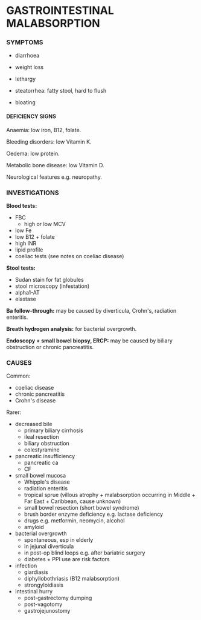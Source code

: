 # GASTROINTESTINAL MALABSORPTION

### SYMPTOMS

- diarrhoea

- weight loss

- lethargy

- steatorrhea: fatty stool, hard to flush

- bloating

#### DEFICIENCY SIGNS

Anaemia: low iron, B12, folate.

Bleeding disorders: low Vitamin K.

Oedema: low protein. 

Metabolic bone disease: low Vitamin D.

Neurological features e.g. neuropathy.

### INVESTIGATIONS

**Blood tests:**

- FBC
	- high or low MCV
- low Fe
- low B12 + folate
- high INR
- lipid profile
- coeliac tests (see notes on coeliac disease)

**Stool tests:**

- Sudan stain for fat globules
- stool microscopy (infestation)
- alpha1-AT 
- elastase

**Ba follow-through:** may be caused by diverticula, Crohn's, radiation enteritis.

**Breath hydrogen analysis:** for bacterial overgrowth.

**Endoscopy + small bowel biopsy, ERCP:** may be caused by biliary obstruction or chronic pancreatitis.

### CAUSES

Common:

- coeliac disease
- chronic pancreatitis
- Crohn's disease

Rarer:

- decreased bile
	- primary biliary cirrhosis
	- ileal resection
	- biliary obstruction
	- colestyramine 
- pancreatic insufficiency
	- pancreatic ca
	- CF
- small bowel mucosa
	- Whipple's disease
	- radiation enteritis
	- tropical sprue (villous atrophy + malabsorption occurring in Middle + Far East + Caribbean, cause unknown)
	- small bowel resection (short bowel syndrome)
	- brush border enzyme deficiency e.g. lactase deficiency
	- drugs e.g. metformin, neomycin, alcohol
	- amyloid
- bacterial overgrowth
	- spontaneous, esp in elderly
	- in jejunal diverticula
	- in post-op blind loops e.g. after bariatric surgery
	- diabetes + PPI use are risk factors
- infection
	- giardiasis
	- diphyllobothriasis (B12 malabsorption)
	- strongyloidiasis
- intestinal hurry
	- post-gastrectomy dumping
	- post-vagotomy
	- gastrojejunostomy




